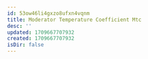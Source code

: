 ```yaml
---
id: 53ow46li4gxzo8ufxn4vqnm
title: Moderator Temperature Coefficient Mtc
desc: ''
updated: 1709667707932
created: 1709667707932
isDir: false
---
```


